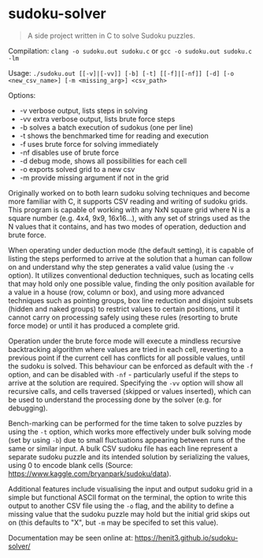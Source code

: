 # sudoku-solver
> A side project written in C to solve Sudoku puzzles.

Compilation:
`clang -o sudoku.out sudoku.c` or `gcc -o sudoku.out sudoku.c -lm`

Usage:
`./sudoku.out [[-v]|[-vv]] [-b] [-t] [[-f]|[-nf]] [-d] [-o <new_csv_name>] [-m <missing_arg>] <csv_path>`

Options:
 * -v verbose output, lists steps in solving
 * -vv extra verbose output, lists brute force steps
 * -b solves a batch execution of sudokus (one per line)
 * -t shows the benchmarked time for reading and execution
 * -f uses brute force for solving immediately
 * -nf disables use of brute force
 * -d debug mode, shows all possibilities for each cell
 * -o exports solved grid to a new csv
 * -m provide missing argument if not in the grid

Originally worked on to both learn sudoku solving techniques and become more familiar with C,
it supports CSV reading and writing of sudoku grids. This program is capable of working with
any NxN square grid where N is a square number (e.g. 4x4, 9x9, 16x16...), with any set of strings
used as the N values that it contains, and has two modes of operation, deduction and brute force.

When operating under deduction mode (the default setting), it is capable of listing the steps
performed to arrive at the solution that a human can follow on and understand why the step
generates a valid value (using the `-v` option). It utilizes conventional deduction techniques,
such as locating cells that may hold only one possible value, finding the only position available
for a value in a house (row, column or box), and using more advanced techniques such as
pointing groups, box line reduction and disjoint subsets (hidden and naked groups) to restrict
values to certain positions, until it cannot carry on processing safely using these rules
(resorting to brute force mode) or until it has produced a complete grid.

Operation under the brute force mode will execute a mindless recursive backtracking algorithm
where values are tried in each cell, reverting to a previous point if the current cell has
conflicts for all possible values, until the sudoku is solved. This behaviour can be enforced
as default with the `-f` option, and can be disabled with `-nf` - particularly useful if the
steps to arrive at the solution are required. Specifying the `-vv` option will show all recursive
calls, and cells traversed (skipped or values inserted), which can be used to understand the
processing done by the solver (e.g. for debugging).

Bench-marking can be performed for the time taken to solve puzzles by using the `-t` option, which
works more effectively under bulk solving mode (set by using `-b`) due to small fluctuations appearing
between runs of the same or similar input. A bulk CSV sudoku file has each line represent a separate
sudoku puzzle and its intended solution by serializing the values, using 0 to encode blank cells
(Source: https://www.kaggle.com/bryanpark/sudoku/data).

Additional features include visualising the input and output sudoku grid in a simple but functional
ASCII format on the terminal, the option to write this output to another CSV file using the `-o`
flag, and the ability to define a missing value that the sudoku puzzle may hold but the initial grid
skips out on (this defaults to "X", but `-m` may be specifed to set this value).

Documentation may be seen online at: https://henit3.github.io/sudoku-solver/
